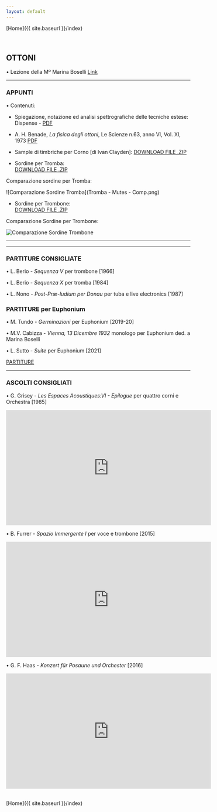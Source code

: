 ```yaml
---
layout: default
---
```


[Home]({{ site.baseurl }}/index)


<br>


## OTTONI


• Lezione della Mº Marina Boselli  <a href="https://www.youtube.com/watch?v=2PjZGf8_dow" target="_blank">Link</a>



______

### APPUNTI


• Contenuti:

- Spiegazione, notazione ed analisi spettrografiche delle tecniche estese: Dispense - <a href="https://www.academia.edu/71989670/Appunti_di_Orchestrazione_Contemporanea_Ottoni" target="_blank">PDF</a>

- A. H. Benade, *La fisica degli ottoni*, Le Scienze n.63, anno VI, Vol. XI, 1973
<a href="https://www.dropbox.com/s/k37ihq35c72qj5o/La_Fisica_Degli_Ottoni.pdf?dl=0" target="_blank">PDF</a>



- Sample di timbriche per Corno
[di Ivan Clayden]:
 <a href="https://www.dropbox.com/s/6z9m8whhu4mogv7/FrenchHorn_IvanClayden.zip?dl=0" target="_blank">DOWNLOAD FILE .ZIP</a>

- Sordine per Tromba:    
 <a href="https://www.dropbox.com/s/a87bu3r209kna1y/Trumpet-Mutes.zip?dl=0" target="_blank">DOWNLOAD FILE .ZIP</a>

Comparazione sordine per Tromba:   

 ![Comparazione Sordine Tromba](Tromba - Mutes - Comp.png)

 - Sordine per Trombone:    
  <a href="https://www.dropbox.com/s/7g2s5mv9s8cwj4j/Trb-Mutes.zip?dl=0" target="_blank">DOWNLOAD FILE .ZIP</a>

Comparazione Sordine per Trombone:  

  ![Comparazione Sordine Trombone](Trombone-Mutes-Comp.png)






______


______

### PARTITURE CONSIGLIATE


<!-- • xxx - *yyy* (da zzz, [1909])

• G. Grisey - *Anubis et Nout* per clarinetto contrabbasso ( [1985])-->


• L. Berio - *Sequenza V* per trombone [1966]

• L. Berio - *Sequenza X* per tromba [1984]

• L. Nono - *Post-Præ-ludium per Donau* per tuba e live electronics [1987]

### PARTITURE per Euphonium

• M. Tundo - *Germinazioni* per Euphonium [2019-20]   

• M.V. Cabizza - *Vienna, 13 Dicembre 1932* monologo per Euphonium ded. a Marina Boselli

• L. Sutto - *Suite* per Euphonium [2021]   



<a href="https://www.dropbox.com/sh/ok93lav1q4s4x4i/AACnl9Dyumh0rzZ-O1V-YmhXa?dl=0" target="_blank">PARTITURE</a>




______

### ASCOLTI CONSIGLIATI


• G. Grisey - *Les Espaces Acoustiques:VI - Epilogue* per quattro corni e Orchestra  [1985]


<iframe width="560" height="315" src="https://www.youtube.com/embed/l1m8hkRq6Wk" title="YouTube video player" frameborder="0" allow="accelerometer; autoplay; clipboard-write; encrypted-media; gyroscope; picture-in-picture" allowfullscreen></iframe>


<br>


• B. Furrer - *Spazio Immergente I* per voce e trombone [2015]


<iframe width="560" height="315" src="https://www.youtube-nocookie.com/embed/a8ze0D9o9kA" title="YouTube video player" frameborder="0" allow="accelerometer; autoplay; clipboard-write; encrypted-media; gyroscope; picture-in-picture" allowfullscreen></iframe>


<br>


• G. F. Haas - *Konzert für Posaune und Orchester*  [2016]

<iframe width="560" height="315" src="https://www.youtube-nocookie.com/embed/4E463Olwo4s" title="YouTube video player" frameborder="0" allow="accelerometer; autoplay; clipboard-write; encrypted-media; gyroscope; picture-in-picture" allowfullscreen></iframe>



<br>



<br>


[Home]({{ site.baseurl }}/index)
